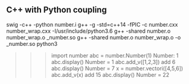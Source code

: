 ## C++ with Python coupling
swig -c++ -python number.i
g++ -g -std=c++14 -fPIC -c number.cxx number_wrap.cxx  -I/usr/include/python3.6
g++ -shared number.o number_wrap.o _number.so
g++ -shared number.o number_wrap.o -o _number.so
python3
>>> import number
>>> abc = number.Number(1)
Number: 1
>>> abc.display()
Number = 1
>>> abc.add_v([1,2,3])
add 6
>>> abc.display()
Number = 7
>>> x = number.vectori([4,5,6])
>>> abc.add_v(x)
add 15
>>> abc.display()
Number = 22
